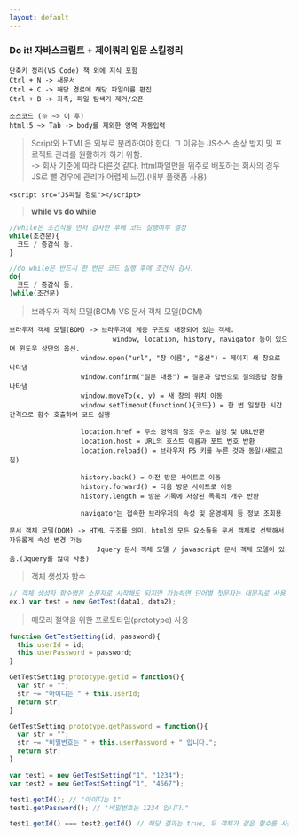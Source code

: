 ```yaml
---
layout: default
---
```


### **Do it! 자바스크립트 + 제이쿼리 입문 스킬정리**
```
단축키 정리(VS Code) 책 외에 지식 포함
Ctrl + N -> 새문서
Ctrl + C -> 해당 경로에 해당 파일이름 편집
Ctrl + B -> 좌측, 파일 탐색기 제거/오픈

소스코드 (※ ~> 이 후)
html:5 ~> Tab -> body를 제외한 영역 자동입력
```

> Script와 HTML은 외부로 분리하여야 한다. 그 이유는 JS소스 손상 방지 및 프로젝트 관리를 원활하게 하기 위함.<br/>
> -> 회사 기준에 따라 다른것 같다. html파일만을 위주로 배포하는 회사의 경우 JS로 뺄 경우에 관리가 어렵게 느낌.(내부 플랫폼 사용)
```
<script src="JS파일 경로"></script>
```

> **while  vs  do while**

```javascript
//while은 조건식을 먼저 검사한 후에 코드 실행여부 결정
while(조건문){
  코드 / 증감식 등.
}

//do while은 반드시 한 번은 코드 실행 후에 조건식 검사.
do{
  코드 / 증감식 등.
}while(조건문)
```

> 브라우저 객체 모델(BOM) VS 문서 객체 모델(DOM)

```
브라우저 객체 모델(BOM) -> 브라우저에 계층 구조로 내장되어 있는 객체.
                          window, location, history, navigator 등이 있으며 윈도우 상단의 옵션.
                  window.open("url", "창 이름", "옵션") = 페이지 새 창으로 나타냄
                  window.confirm("질문 내용") = 질문과 답변으로 질의응답 창을 나타냄
                  window.moveTo(x, y) = 새 창의 위치 이동
                  window.setTimeout(function(){코드}) = 한 번 일정한 시간 간격으로 함수 호출하여 코드 실행

                  location.href = 주소 영역의 참조 주소 설정 및 URL반환
                  location.host = URL의 호스트 이름과 포트 번호 반환
                  location.reload() = 브라우저 F5 키를 누른 것과 동일(새로고침)

                  history.back() = 이전 방문 사이트로 이동
                  history.forward() = 다음 방문 사이트로 이동
                  history.length = 방문 기록에 저장된 목록의 개수 반환

                  navigator는 접속한 브라우저의 속성 및 운영체제 등 정보 조회용

문서 객체 모델(DOM) -> HTML 구조를 의미, html의 모든 요소들을 문서 객체로 선택해서 자유롭게 속성 변경 가능
                      Jquery 문서 객체 모델 / javascript 문서 객체 모델이 있음.(Jquery를 많이 사용)
```

> 객체 생성자 함수

```javascript
// 객체 생성자 함수명은 소문자로 시작해도 되지만 가능하면 단어별 첫문자는 대문자로 사용
ex.) var test = new GetTest(data1, data2);
```

> 메모리 절약을 위한 프로토타입(prototype) 사용

```javascript
function GetTestSetting(id, password){
  this.userId = id;
  this.userPassword = password;
}

GetTestSetting.prototype.getId = function(){
  var str = "";
  str += "아이디는 " + this.userId;
  return str;
}

GetTestSetting.prototype.getPassword = function(){
  var str = "";
  str += "비밀번호는 " + this.userPassword + " 입니다.";
  return str;
}

var test1 = new GetTestSetting("1", "1234");
var test2 = new GetTestSetting("1", "4567");

test1.getId(); // "아이디는 1"
test1.getPassword(); // "비밀번호는 1234 입니다."

test1.getId() === test2.getId() // 해당 결과는 true, 두 객체가 같은 함수를 사용하고 있음을 의미.

```
